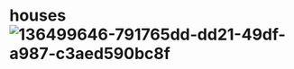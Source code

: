 # houses![136499646-791765dd-dd21-49df-a987-c3aed590bc8f](https://user-images.githubusercontent.com/22195489/136530694-3c4c96e7-9a32-4f4c-be17-78ab1e4c121b.png)
